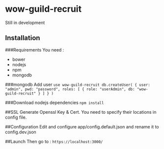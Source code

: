 # wow-guild-recruit

Still in development

## Installation
###Requirements
You need :
* bower
* nodejs
* npm
* mongodb

###mongodb
Add user
`use wow-guild-recruit
 db.createUser(
   {
     user: "admin",
     pwd: "password",
     roles: [ { role: "userAdmin", db: "wow-guild-recruit" } ]
   }
 )`

###Download nodejs dependencies
`npm install`

##SSL
Generate Openssl Key & Cert. You need to specify their locations in config file.

##Configuration
Edit and configure app/config.default.json and rename it to config.dev.json

##Launch
Then go to : `https://localhost:3000/`
